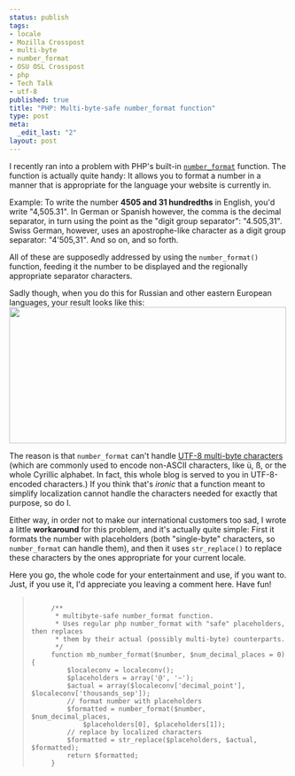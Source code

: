 ```yaml
--- 
status: publish
tags: 
- locale
- Mozilla Crosspost
- multi-byte
- number_format
- OSU OSL Crosspost
- php
- Tech Talk
- utf-8
published: true
title: "PHP: Multi-byte-safe number_format function"
type: post
meta: 
  _edit_last: "2"
layout: post
---
```

I recently ran into a problem with PHP's built-in <code><a href="http://php.net/number_format">number_format</a></code> function. The function is actually quite handy: It allows you to format a number in a manner that is appropriate for the language your website is currently in.

Example: To write the number <strong>4505 and 31 hundredths</strong> in English, you'd write "4,505.31". In German or Spanish however, the comma is the decimal separator, in turn using the point as the "digit group separator": "4.505,31". Swiss German, however, uses an apostrophe-like character as a digit group separator: "4'505,31". And so on, and so forth.

All of these are supposedly addressed by using the <code>number_format()</code> function, feeding it the number to be displayed and the regionally appropriate separator characters.

Sadly though, when you do this for Russian and other eastern European languages, your result looks like this:<!--more-->
<img src="http://fredericiana.com/wp-content/uploads/2008/05/number_format_utf8.jpg" alt="" title="number_format and utf-8" width="500" height="246" class="aligncenter size-full wp-image-1288" />

The reason is that <code>number_format</code> can't handle <a href="http://en.wikipedia.org/wiki/UTF-8">UTF-8 multi-byte characters</a> (which are commonly used to encode non-ASCII characters, like ü, ß, or the whole Cyrillic alphabet. In fact, this whole blog is served to you in UTF-8-encoded characters.) If you think that's <em>ironic</em> that a function meant to simplify localization cannot handle the characters needed for exactly that purpose, so do I.

Either way, in order not to make our international customers too sad, I wrote a little <strong>workaround</strong> for this problem, and it's actually quite simple: First it formats the number with placeholders (both "single-byte" characters, so <code>number_format</code> can handle them), and then it uses <code>str_replace()</code> to replace these characters by the ones appropriate for your current locale.

Here you go, the whole code for your entertainment and use, if you want to. Just, if you use it, I'd appreciate you leaving a comment here. Have fun!
<blockquote>
<code>
     /** 
      * multibyte-safe number_format function.
      * Uses regular php number_format with "safe" placeholders, then replaces
      * them by their actual (possibly multi-byte) counterparts.
      */
     function mb_number_format($number, $num_decimal_places = 0) {
         $localeconv = localeconv();
         $placeholders = array('@', '~');
         $actual = array($localeconv['decimal_point'], $localeconv['thousands_sep']);
         // format number with placeholders
         $formatted = number_format($number, $num_decimal_places,
             $placeholders[0], $placeholders[1]);
         // replace by localized characters
         $formatted = str_replace($placeholders, $actual, $formatted);
         return $formatted;
     }
</code>
</blockquote>
